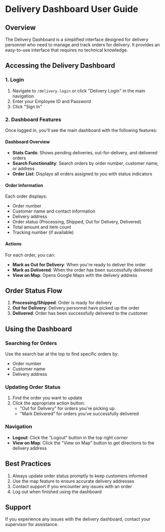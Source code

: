 # Delivery Dashboard User Guide

## Overview
The Delivery Dashboard is a simplified interface designed for delivery personnel who need to manage and track orders for delivery. It provides an easy-to-use interface that requires no technical knowledge.

## Accessing the Delivery Dashboard

### 1. Login
1. Navigate to `/delivery-login` or click "Delivery Login" in the main navigation
2. Enter your Employee ID and Password
3. Click "Sign In"

### 2. Dashboard Features
Once logged in, you'll see the main dashboard with the following features:

#### Dashboard Overview
- **Stats Cards**: Shows pending deliveries, out-for-delivery, and delivered orders
- **Search Functionality**: Search orders by order number, customer name, or address
- **Order List**: Displays all orders assigned to you with status indicators

#### Order Information
Each order displays:
- Order number
- Customer name and contact information
- Delivery address
- Order status (Processing, Shipped, Out for Delivery, Delivered)
- Total amount and item count
- Tracking number (if available)

#### Actions
For each order, you can:
- **Mark as Out for Delivery**: When you're ready to deliver the order
- **Mark as Delivered**: When the order has been successfully delivered
- **View on Map**: Opens Google Maps with the delivery address

## Order Status Flow
1. **Processing/Shipped**: Order is ready for delivery
2. **Out for Delivery**: Delivery personnel have picked up the order
3. **Delivered**: Order has been successfully delivered to the customer

## Using the Dashboard

### Searching for Orders
Use the search bar at the top to find specific orders by:
- Order number
- Customer name
- Delivery address

### Updating Order Status
1. Find the order you want to update
2. Click the appropriate action button:
   - "Out for Delivery" for orders you're picking up
   - "Mark Delivered" for orders you've successfully delivered

### Navigation
- **Logout**: Click the "Logout" button in the top right corner
- **View on Map**: Click the "View on Map" button to get directions to the delivery address

## Best Practices
1. Always update order status promptly to keep customers informed
2. Use the map feature to ensure accurate delivery addresses
3. Contact support if you encounter any issues with an order
4. Log out when finished using the dashboard

## Support
If you experience any issues with the delivery dashboard, contact your supervisor for assistance.